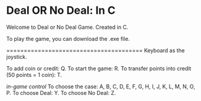 # Deal OR No Deal: In C
Welcome to Deal or No Deal Game. Created in C.

To play the game, you can download the .exe file.

=======================================
       Keyboard as the joystick.

To add coin or credit: Q.
To start the game: R.
To transfer points into credit (50 points = 1 coin): T.

*in-game control*
To choose the case: A, B, C, D, E, F, G, H, I, J, K, L, M, N, O, P.
To choose Deal: Y.
To choose No Deal: Z.
